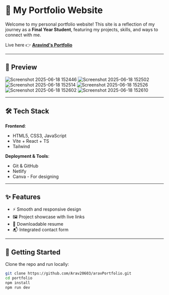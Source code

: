 # 🚀 My Portfolio Website

Welcome to my personal portfolio website! This site is a reflection of my journey as a **Final Year Student**, featuring my projects, skills, and ways to connect with me.

Live here 👉 [**Aravind's Portfolio**](https://syndicatefolio.netlify.app/)

---

## 📸 Preview
![Screenshot 2025-06-18 152446](https://github.com/user-attachments/assets/e16e79d6-9d7b-48c2-8a3a-054b13236d5e)
![Screenshot 2025-06-18 152502](https://github.com/user-attachments/assets/9f6b8b80-a590-4b80-9486-d2b39b839e26)
![Screenshot 2025-06-18 152514](https://github.com/user-attachments/assets/247ce464-ab8b-403c-8a94-f8da150b3fec)
![Screenshot 2025-06-18 152526](https://github.com/user-attachments/assets/17fc94dd-04e4-4eb9-9c14-7627a9d40907)
![Screenshot 2025-06-18 152602](https://github.com/user-attachments/assets/92d121b4-8de8-4b37-a350-8ad948b9bf97)
![Screenshot 2025-06-18 152610](https://github.com/user-attachments/assets/8070ed91-a9f7-4cdb-a5c5-0a361482a8f8)


---

## 🛠️ Tech Stack

**Frontend**:
- HTML5, CSS3, JavaScript
- Vite + React + TS
- Tailwind

**Deployment & Tools**:
- Git & GitHub
- Netlify
- Canva - For designing

---

## ✨ Features

- ⚡ Smooth and responsive design
- 🖼️ Project showcase with live links
- 📄 Downloadable resume
- 📬 Integrated contact form

---

## 🚀 Getting Started

Clone the repo and run locally:

```bash
git clone https://github.com/Arav20603/aravPortfolio.git
cd portfolio
npm install
npm run dev
